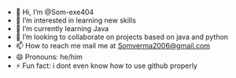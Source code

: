 - 👋 Hi, I’m @Som-exe404
- 👀 I’m interested in learning new skills 
- 🌱 I’m currently learning Java 
- 💞️ I’m looking to collaborate on projects based on java and python
- 📫 How to reach me mail me at Somverma2006@gmail.com
- 😄 Pronouns: he/him
- ⚡ Fun fact: i dont even know how to use github properly 

<!---
Som-exe404/Som-exe404 is a ✨ special ✨ repository because its `README.md` (this file) appears on your GitHub profile.
You can click the Preview link to take a look at your changes.
--->
